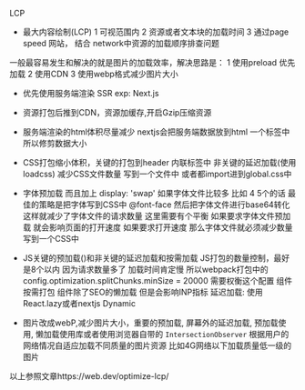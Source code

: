 
LCP
- 最大内容绘制(LCP)
1 可视范围内
2 资源或者文本块的加载时间 
3 通过page speed 网站， 结合 network中资源的加载顺序排查问题

一般最容易发生和解决的就是图片的加载效率，解决思路是：
1 使用preload 优先加载
2 使用CDN
3 使用webp格式减少图片大小

- 优先使用服务端渲染 SSR
exp: Next.js

- 资源打包后推到CDN，资源加缓存,开启Gzip压缩资源

- 服务端渲染的html体积尽量减少
  nextjs会把服务端数据放到html 一个标签中 所以修剪数据大小

- CSS打包缩小体积，关键的打包到header 内联标签中  非关键的延迟加载(使用loadcss)
  减少CSS文件数量 写到一个文件中 或者都import进到global.css中
  
- 字体预加载 而且加上 display: 'swap'
  如果字体文件比较多 比如 4 5个的话 最佳的策略是把字体写到CSS中 @font-face 然后把字体文件进行base64转化 这样就减少了字体文件的请求数量
  这里需要有个平衡 如果要求字体文件预加载 就会影响页面的打开速度 如果要求打开速度 那么字体文件就必须减少数量 写到一个CSS中
  
- JS关键的预加载(<link rel="preload">)和非关键的延迟加载和按需加载
  JS打包的数量控制，最好是8个以内 因为请求数量多了 加载时间肯定慢 所以webpack打包中的config.optimization.splitChunks.minSize = 20000 需要权衡这个配置
  组件按需打包 组件除了SEO的懒加载 但是会影响INP指标 
  延迟加载: 使用React.lazy或者nextjs Dynamic

- 图片改成webP,减少图片大小，重要的预加载, 屏幕外的延迟加载,
预加载使用<link rel="preload">, 懒加载使用库或者使用浏览器自带的 ```IntersectionObserver```
根据用户的网络情况自适应加载不同质量的图片资源 比如4G网络以下加载质量低一级的图片


以上参照文章https://web.dev/optimize-lcp/
